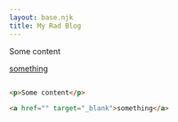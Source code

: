 ```yaml
---
layout: base.njk
title: My Rad Blog
---
```


<p>Some content</p>

<a href="" target="_blank">something</a>


``` html

<p>Some content</p>

<a href="" target="_blank">something</a>

```
